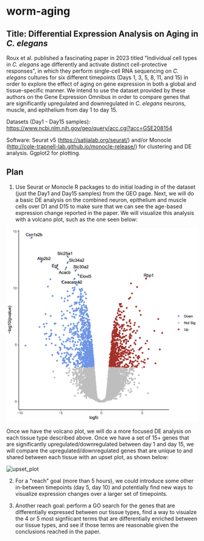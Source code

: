 # worm-aging



## Title: Differential Expression Analysis on Aging in *C. elegans* 

Roux et al. published a fascinating paper in 2023 titled "Individual cell types in *C. elegans* age differently and activate distinct cell-protective responses", in which they perform single-cell RNA sequencing on *C. elegans* cultures for six different timepoints (Days 1, 3, 5, 8, 11, and 15) in order to explore the effect of aging on gene expression in both a global and tissue-specific manner. We intend to use the dataset provided by these authors on the Gene Expression Omnibus in order to compare genes that are significantly upregulated and downregulated in *C. elegans* neurons, muscle, and epithelium from day 1 to day 15. 

Datasets (Day1 - Day15 samples): https://www.ncbi.nlm.nih.gov/geo/query/acc.cgi?acc=GSE208154

Software: Seurat v5 (https://satijalab.org/seurat/) and/or Monocle (http://cole-trapnell-lab.github.io/monocle-release/) for clustering and DE analysis. Ggplot2 for plotting. 

## Plan
1. Use Seurat or Monocle R packages to do initial loading in of the dataset (just the Day1 and Day15 samples) from the GEO page. Next, we will do a basic DE analysis on the combined neuron, epithelium and muscle cells over D1 and D15 to make sure that we can see the age-based expression change reported in the paper. We will visualize this analysis with a volcano plot, such as the one seen below: 

![volcano_plot](images/image.png)

Once we have the volcano plot, we will do a more focused DE analysis on each tissue type described above. Once we have a set of 15+ genes that are significantly upregulated/downregulated between day 1 and day 15, we will compare the upregulated/downregulated genes that are unique to and shared between each tissue with an upset plot, as shown below:

![upset_plot](images/Screenshot%202024-10-09%20at%202.03.16 AM.png)

2. For a "reach" goal (more than 5 hours), we could introduce some other in-between timepoints (day 5, day 10) and potentially find new ways to visualize expression changes over a larger set of timepoints. 

3. Another reach goal: perform a GO search for the genes that are differentially expressed between our tissue types, find a way to visualze the 4 or 5 most signfiicant terms that are differentially enriched between our tissue types, and see if those terms are reasonable given the conclusions reached in the paper. 